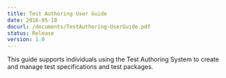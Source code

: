 ```yaml
---
title: Test Authoring User Guide
date: 2016-05-18
docurl: /documents/TestAuthoring-UserGuide.pdf
status: Release
version: 1.0
---
```

This guide supports individuals using the Test Authoring System to create and manage test specifications and test packages. 

